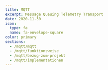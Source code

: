 ```yaml
---
title: MQTT
excerpt: Message Queuing Telemetry Transport
date: 2020-11-30
icon:
  type: fa
  name: fa-envelope-square
color: primary
sections:
  - /mqtt/mqtt
  - /mqtt/funktionsweise
  - /mqtt/bezug-zum-projekt
  - /mqtt/implementationen
---
```

